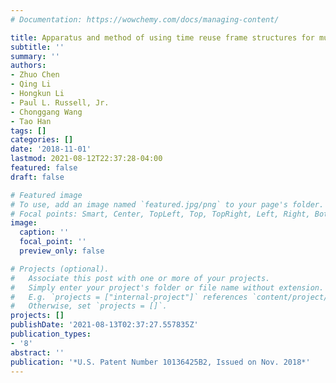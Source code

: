 ```yaml
---
# Documentation: https://wowchemy.com/docs/managing-content/

title: Apparatus and method of using time reuse frame structures for multi-hop communications
subtitle: ''
summary: ''
authors:
- Zhuo Chen
- Qing Li
- Hongkun Li 
- Paul L. Russell, Jr.
- Chonggang Wang
- Tao Han
tags: []
categories: []
date: '2018-11-01'
lastmod: 2021-08-12T22:37:28-04:00
featured: false
draft: false

# Featured image
# To use, add an image named `featured.jpg/png` to your page's folder.
# Focal points: Smart, Center, TopLeft, Top, TopRight, Left, Right, BottomLeft, Bottom, BottomRight.
image:
  caption: ''
  focal_point: ''
  preview_only: false

# Projects (optional).
#   Associate this post with one or more of your projects.
#   Simply enter your project's folder or file name without extension.
#   E.g. `projects = ["internal-project"]` references `content/project/deep-learning/index.md`.
#   Otherwise, set `projects = []`.
projects: []
publishDate: '2021-08-13T02:37:27.557835Z'
publication_types:
- '8'
abstract: ''
publication: '*U.S. Patent Number 10136425B2, Issued on Nov. 2018*'
---
```

